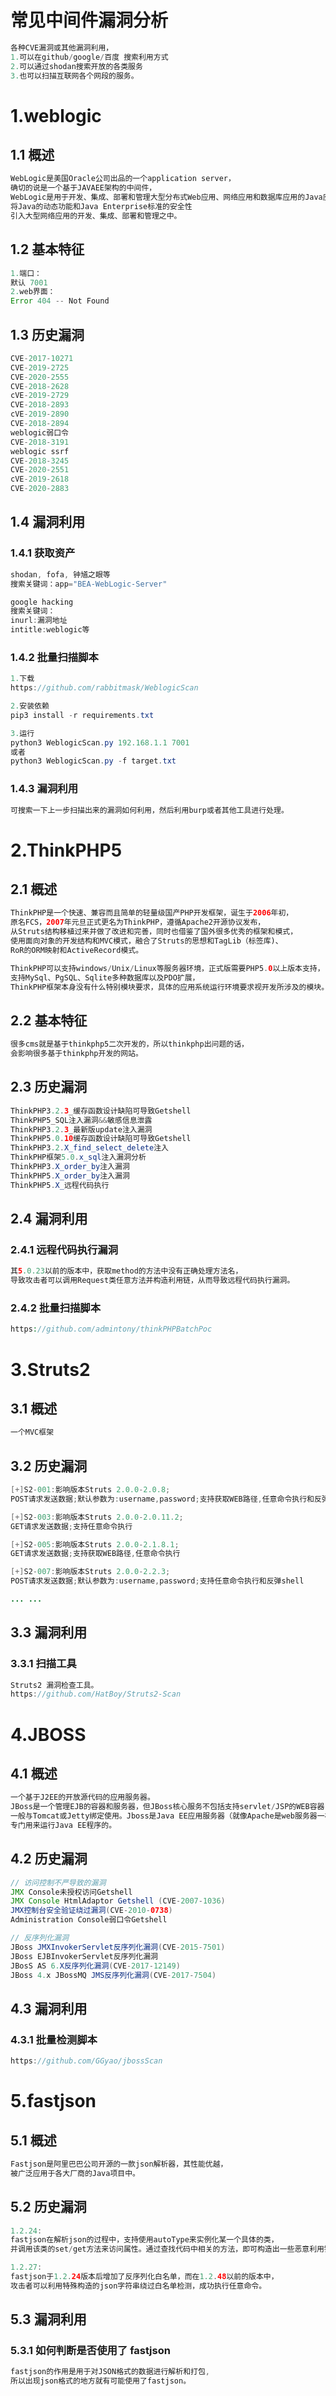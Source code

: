 # 常见中间件漏洞分析

```java
各种CVE漏洞或其他漏洞利用，
1.可以在github/google/百度 搜索利用方式
2.可以通过shodan搜索开放的各类服务
3.也可以扫描互联网各个网段的服务。
```





# 1.weblogic

## 1.1 概述

```java
WebLogic是美国Oracle公司出品的一个application server，
确切的说是一个基于JAVAEE架构的中间件，
WebLogic是用于开发、集成、部署和管理大型分布式Web应用、网络应用和数据库应用的Java应用服务器。
将Java的动态功能和Java Enterprise标准的安全性
引入大型网络应用的开发、集成、部署和管理之中。
```

## 1.2 基本特征

```java
1.端口：
默认 7001
2.web界面：
Error 404 -- Not Found
```

## 1.3 历史漏洞

```java
CVE-2017-10271
CVE-2019-2725
CVE-2020-2555
CVE-2018-2628
cVE-2019-2729
CVE-2018-2893
cVE-2019-2890
CVE-2018-2894
weblogic弱口令
CVE-2018-3191
weblogic ssrf
CVE-2018-3245
CVE-2020-2551
cVE-2019-2618
CVE-2020-2883
```

## 1.4 漏洞利用

### 1.4.1 获取资产

```java
shodan, fofa, 钟馗之眼等
搜索关键词：app="BEA-WebLogic-Server"

google hacking
搜索关键词：
inurl:漏洞地址
intitle:weblogic等
```

### 1.4.2 批量扫描脚本

```java
1.下载
https://github.com/rabbitmask/WeblogicScan

2.安装依赖
pip3 install -r requirements.txt 

3.运行
python3 WeblogicScan.py 192.168.1.1 7001
或者
python3 WeblogicScan.py -f target.txt
```

### 1.4.3 漏洞利用

```java
可搜索一下上一步扫描出来的漏洞如何利用，然后利用burp或者其他工具进行处理。
```

# 2.ThinkPHP5

## 2.1 概述

```java
ThinkPHP是一个快速、兼容而且简单的轻量级国产PHP开发框架，诞生于2006年初，
原名FCS，2007年元旦正式更名为ThinkPHP，遵循Apache2开源协议发布，
从Struts结构移植过来并做了改进和完善，同时也借鉴了国外很多优秀的框架和模式，
使用面向对象的开发结构和MVC模式，融合了Struts的思想和TagLib（标签库)、
RoR的ORM映射和ActiveRecord模式。

ThinkPHP可以支持windows/Unix/Linux等服务器环境，正式版需要PHP5.0以上版本支持，
支持MySql、PgSQL、Sqlite多种数据库以及PDO扩展，
ThinkPHP框架本身没有什么特别模块要求，具体的应用系统运行环境要求视开发所涉及的模块。
```

## 2.2 基本特征

```java
很多cms就是基于thinkphp5二次开发的，所以thinkphp出问题的话，
会影响很多基于thinkphp开发的网站。
```

## 2.3 历史漏洞

```java
ThinkPHP3.2.3_缓存函数设计缺陷可导致Getshell
ThinkPHP5_SQL注入漏洞&&敏感信息泄露
ThinkPHP3.2.3_最新版update注入漏洞
ThinkPHP5.0.10缓存函数设计缺陷可导致Getshell
ThinkPHP3.2.X_find_select_delete注入
ThinkPHP框架5.0.x_sql注入漏洞分析
ThinkPHP3.X_order_by注入漏洞
ThinkPHP5.X_order_by注入漏洞
ThinkPHP5.X_远程代码执行
```

## 2.4 漏洞利用

### 2.4.1 远程代码执行漏洞

```php
其5.0.23以前的版本中，获取method的方法中没有正确处理方法名，
导致攻击者可以调用Request类任意方法并构造利用链，从而导致远程代码执行漏洞。
```

### 2.4.2 批量扫描脚本

```php
https://github.com/admintony/thinkPHPBatchPoc
```



# 3.Struts2

## 3.1 概述

```java
一个MVC框架
```

## 3.2 历史漏洞

```java
[+]S2-001:影响版本Struts 2.0.0-2.0.8; 
POST请求发送数据;默认参数为:username,password;支持获取WEB路径,任意命令执行和反弹shell

[+]S2-003:影响版本Struts 2.0.0-2.0.11.2; 
GET请求发送数据;支持任意命令执行

[+]S2-005:影响版本Struts 2.0.0-2.1.8.1; 
GET请求发送数据;支持获取WEB路径,任意命令执行

[+]S2-007:影响版本Struts 2.0.0-2.2.3; 
POST请求发送数据;默认参数为:username,password;支持任意命令执行和反弹shell

... ...
```

## 3.3 漏洞利用

### 3.3.1 扫描工具

```java
Struts2 漏洞检查工具。
https://github.com/HatBoy/Struts2-Scan
```



# 4.JBOSS

## 4.1 概述

```java
一个基于J2EE的开放源代码的应用服务器。
JBoss是一个管理EJB的容器和服务器，但JBoss核心服务不包括支持servlet/JSP的WEB容器，
一般与Tomcat或Jetty绑定使用。Jboss是Java EE应用服务器（就像Apache是web服务器一样)，
专门用来运行Java EE程序的。
```

## 4.2 历史漏洞

```java
// 访问控制不严导致的漏洞
JMX Console未授权访问Getshell
JMX Console HtmlAdaptor Getshell (CVE-2007-1036)
JMX控制台安全验证绕过漏洞(CVE-2010-0738)
Administration Console弱口令Getshell

// 反序列化漏洞
JBoss JMXInvokerServlet反序列化漏洞(CVE-2015-7501)
JBoss EJBInvokerServlet反序列化漏洞
JBosS AS 6.X反序列化漏洞(CVE-2017-12149)
JBoss 4.x JBossMQ JMS反序列化漏洞(CVE-2017-7504)
```

## 4.3 漏洞利用

### 4.3.1 批量检测脚本

```java
https://github.com/GGyao/jbossScan
```



# 5.fastjson

## 5.1 概述

```java
Fastjson是阿里巴巴公司开源的一款json解析器，其性能优越，
被广泛应用于各大厂商的Java项目中。
```

## 5.2 历史漏洞

```java
1.2.24: 
fastjson在解析json的过程中，支持使用autoType来实例化某一个具体的类，
并调用该类的set/get方法来访问属性。通过查找代码中相关的方法，即可构造出一些恶意利用链。

1.2.27:
fastjson于1.2.24版本后增加了反序列化白名单，而在1.2.48以前的版本中，
攻击者可以利用特殊构造的json字符串绕过白名单检测，成功执行任意命令。
```



## 5.3 漏洞利用

### 5.3.1 如何判断是否使用了 fastjson

```java
fastjson的作用是用于对JSON格式的数据进行解析和打包,
所以出现json格式的地方就有可能使用了fastjson。
```



